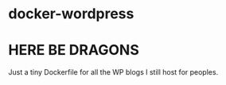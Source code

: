docker-wordpress
================

HERE BE DRAGONS
===============

Just a tiny Dockerfile for all the WP blogs I still host for peoples. 
